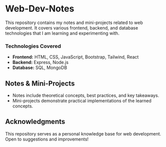 # Web-Dev-Notes

This repository contains my notes and mini-projects related to web development. It covers various frontend, backend, and database technologies that I am learning and experimenting with.

### Technologies Covered
- **Frontend:** HTML, CSS, JavaScript, Bootstrap, Tailwind, React
- **Backend:** Express, Node.js
- **Database:** SQL, MongoDB

## Notes & Mini-Projects
- Notes include theoretical concepts, best practices, and key takeaways.
- Mini-projects demonstrate practical implementations of the learned concepts.

## Acknowledgments
This repository serves as a personal knowledge base for web development. Open to suggestions and improvements!